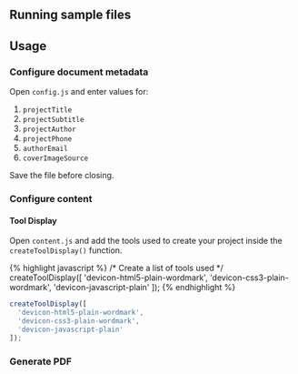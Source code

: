 ## Running sample files

## Usage
### Configure document metadata
Open `config.js` and enter values for:

1. `projectTitle`
2. `projectSubtitle`
3. `projectAuthor`
4. `projectPhone`
5. `authorEmail`
6. `coverImageSource`

Save the file before closing.

### Configure content
#### Tool Display
Open `content.js` and add the tools used to create your project inside the `createToolDisplay()` function.

{% highlight javascript %}
/* Create a list of tools used */
createToolDisplay([
  'devicon-html5-plain-wordmark',
  'devicon-css3-plain-wordmark',
  'devicon-javascript-plain'
]);
{% endhighlight %}

```javascript
createToolDisplay([
  'devicon-html5-plain-wordmark',
  'devicon-css3-plain-wordmark',
  'devicon-javascript-plain'
]);
```

### Generate PDF
